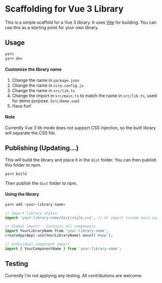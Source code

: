 # Scaffolding for Vue 3 Library

This is a simple scaffold for a Vue 3 library. It uses [Vite](https://vitejs.dev/) for building.
You can use this as a starting point for your own library.

## Usage

```bash
yarn
yarn dev
```

#### Customize the library name

1. Change the name in `package.json`
2. Change the name in `vite.config.js`
3. Change the name in `src/lib.ts`
4. Change the import in `src/main.ts` to match the name in `src/lib.ts`, used for demo purpose. (`src/Demo.vue`)
5. Have fun!

#### Note
Currently Vue 3 lib mode does not support CSS injection, so the built library will separate the CSS file.

## Publishing (Updating...)

This will build the library and place it in the `dist` folder. You can then publish this folder to npm.

```bash
yarn build
```

Then publish the `dist` folder to npm.

#### Using the library

```bash
yarn add <your-library-name>
```

```js
// Import library styles
import 'your-library-name/dist/style.css'; // Or import inside main component

// Global import - Contains all components
import YourLibraryName from 'your-library-name';
createApp(App).use(YourLibraryName).mount('#app');

// Individual component import
import { YourComponentName } from 'your-library-name';
```

## Testing

Currently I'm not applying any testing. All contributions are welcome.



